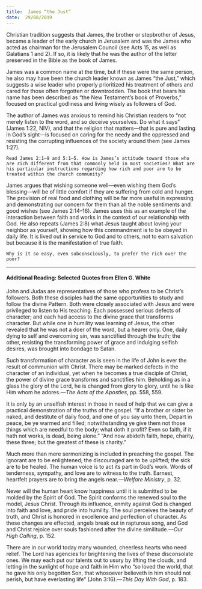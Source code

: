 ```yaml
---
title:  James “the Just”
date:  29/08/2019
---
```


Christian tradition suggests that James, the brother or stepbrother of Jesus, became a leader of the early church in Jerusalem and was the James who acted as chairman for the Jerusalem Council (see Acts 15, as well as Galatians 1 and 2). If so, it is likely that he was the author of the letter preserved in the Bible as the book of James.

James was a common name at the time, but if these were the same person, he also may have been the church leader known as James “the Just,” which suggests a wise leader who properly prioritized his treatment of others and cared for those often forgotten or downtrodden. The book that bears his name has been described as “the New Testament’s book of Proverbs,” focused on practical godliness and living wisely as followers of God.

The author of James was anxious to remind his Christian readers to “not merely listen to the word, and so deceive yourselves. Do what it says” (James 1:22, NIV), and that the religion that matters—that is pure and lasting in God’s sight—is focused on caring for the needy and the oppressed and resisting the corrupting influences of the society around them (see James 1:27).

`Read James 2:1–9 and 5:1–5. How is James’s attitude toward those who are rich different from that commonly held in most societies? What are his particular instructions regarding how rich and poor are to be treated within the church community?`

James argues that wishing someone well—even wishing them God’s blessing—will be of little comfort if they are suffering from cold and hunger. The provision of real food and clothing will be far more useful in expressing and demonstrating our concern for them than all the noble sentiments and good wishes (see James 2:14–16). James uses this as an example of the interaction between faith and works in the context of our relationship with God. He also repeats (James 2:8) what Jesus taught about loving your neighbor as yourself, showing how this commandment is to be obeyed in daily life. It is lived out in service to God and to others, not to earn salvation but because it is the manifestation of true faith.

`Why is it so easy, even subconsciously, to prefer the rich over the poor?`

---

#### Additional Reading: Selected Quotes from Ellen G. White

John and Judas are representatives of those who profess to be Christ’s followers. Both these disciples had the same opportunities to study and follow the divine Pattern. Both were closely associated with Jesus and were privileged to listen to His teaching. Each possessed serious defects of character; and each had access to the divine grace that transforms character. But while one in humility was learning of Jesus, the other revealed that he was not a doer of the word, but a hearer only. One, daily dying to self and overcoming sin, was sanctified through the truth; the other, resisting the transforming power of grace and indulging selfish desires, was brought into bondage to Satan. 

Such transformation of character as is seen in the life of John is ever the result of communion with Christ. There may be marked defects in the character of an individual, yet when he becomes a true disciple of Christ, the power of divine grace transforms and sanctifies him. Beholding as in a glass the glory of the Lord, he is changed from glory to glory, until he is like Him whom he adores.—_The Acts of the Apostles_, pp. 558, 559.

It is only by an unselfish interest in those in need of help that we can give a practical demonstration of the truths of the gospel. “If a brother or sister be naked, and destitute of daily food, and one of you say unto them, Depart in peace, be ye warmed and filled; notwithstanding ye give them not those things which are needful to the body; what doth it profit? Even so faith, if it hath not works, is dead, being alone.” “And now abideth faith, hope, charity, these three; but the greatest of these is charity.”  

Much more than mere sermonizing is included in preaching the gospel. The ignorant are to be enlightened; the discouraged are to be uplifted; the sick are to be healed. The human voice is to act its part in God’s work. Words of tenderness, sympathy, and love are to witness to the truth. Earnest, heartfelt prayers are to bring the angels near.—_Welfare Ministry_, p. 32.

Never will the human heart know happiness until it is submitted to be molded by the Spirit of God. The Spirit conforms the renewed soul to the model, Jesus Christ. Through its influence, enmity against God is changed into faith and love, and pride into humility. The soul perceives the beauty of truth, and Christ is honored in excellence and perfection of character. As these changes are effected, angels break out in rapturous song, and God and Christ rejoice over souls fashioned after the divine similitude.—_Our High Calling_, p. 152.

There are in our world today many wounded, cheerless hearts who need relief. The Lord has agencies for brightening the lives of these disconsolate ones. We may each put our talents out to usury by lifting the clouds, and letting in the sunlight of hope and faith in Him who “so loved the world, that he gave his only begotten Son, that whosoever believeth in him should not perish, but have everlasting life” (John 3:16).—_This Day With God_, p. 183.